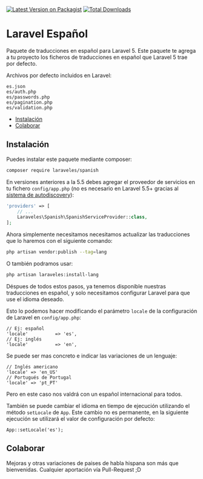 
[![Latest Version on Packagist](https://img.shields.io/packagist/v/laraveles/spanish.svg?style=flat-square)](https://packagist.org/packages/laraveles/spanish)
[![Total Downloads](https://img.shields.io/packagist/dt/laraveles/spanish.svg?style=flat-square)](https://packagist.org/packages/laraveles/spanish)

# Laravel Español

Paquete de traducciones en español para Laravel 5. Este paquete te agrega a tu proyecto los ficheros de traducciones en español que Laravel 5 trae por defecto.

Archivos por defecto incluidos en Laravel:

```
es.json
es/auth.php
es/passwords.php
es/pagination.php
es/validation.php
```

- [Instalación](#instalar)
- [Colaborar](#colaborar)


<a name="instalar"></a>
## Instalación

Puedes instalar este paquete mediante composer:

```bash
composer require laraveles/spanish
```

En versiones anteriores a la 5.5 debes agregar el proveedor de servicios en tu fichero `config/app.php` (no es necesario en Laravel 5.5+ gracias al [sistema de autodiscovery](https://medium.com/@taylorotwell/package-auto-discovery-in-laravel-5-5-ea9e3ab20518)):

```php
'providers' => [
    // ...
    Laraveles\Spanish\SpanishServiceProvider::class,
];
```

Ahora simplemente necesitamos necesitamos actualizar las traducciones que lo haremos con el siguiente comando:

```bash
php artisan vendor:publish --tag=lang
```

O también podramos usar:

```bash
php artisan laraveles:install-lang
```


Déspues de todos estos pasos, ya tenemos disponible nuestras traducciones en español, y solo necesitamos configurar Laravel para que use el idioma deseado.

Esto lo podemos hacer modificando el parámetro `locale` de la configuración de Laravel en `config/app.php`:

```
// Ej: español
'locale'          => 'es',
// Ej: inglés
'locale'          => 'en',
```

Se puede ser mas concreto e indicar las variaciones de un lenguaje:

```
// Inglés americano
'locale' => 'en_US'
// Portugués de Portugal
'locale' => 'pt_PT'
```

Pero en este caso nos valdrá con un español internacional para todos.

También se puede cambiar el idioma en tiempo de ejecución utilizando el método `setLocale` de `App`. Este cambio no es permanente, en la siguiente ejecución se utilizará el valor de configuración por defecto:

```
App::setLocale('es');
```

<a name="colaborar"></a>
## Colaborar

Mejoras y otras variaciones de paises de habla hispana son más que bienvenidas. Cualquier aportación vía Pull-Request ;D
